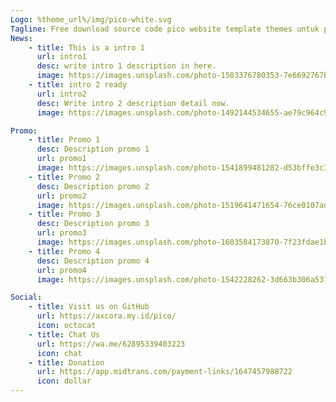 ```yaml
---
Logo: %theme_url%/img/pico-white.svg
Tagline: Free download source code pico website template themes untuk pembuatan website car services mu gratis.
News:
    - title: This is a intro 1
      url: intro1
      desc: write intro 1 description in here.
      image: https://images.unsplash.com/photo-1503376780353-7e6692767b70?ixlib=rb-4.0.3&ixid=M3wxMjA3fDB8MHxwaG90by1wYWdlfHx8fGVufDB8fHx8fA%3D%3D&auto=format&fit=crop&w=1470&q=80
    - title: intro 2 ready
      url: intro2
      desc: Write intro 2 description detail now.
      image: https://images.unsplash.com/photo-1492144534655-ae79c964c9d7?ixlib=rb-4.0.3&ixid=M3wxMjA3fDB8MHxwaG90by1wYWdlfHx8fGVufDB8fHx8fA%3D%3D&auto=format&fit=crop&w=1583&q=80

Promo:
    - title: Promo 1
      desc: Description promo 1
      url: promo1
      image: https://images.unsplash.com/photo-1541899481282-d53bffe3c35d?ixlib=rb-4.0.3&ixid=M3wxMjA3fDB8MHxwaG90by1wYWdlfHx8fGVufDB8fHx8fA%3D%3D&auto=format&fit=crop&w=1470&q=80
    - title: Promo 2
      desc: Description promo 2
      url: promo2
      image: https://images.unsplash.com/photo-1519641471654-76ce0107ad1b?ixlib=rb-4.0.3&ixid=M3wxMjA3fDB8MHxwaG90by1wYWdlfHx8fGVufDB8fHx8fA%3D%3D&auto=format&fit=crop&w=1471&q=80
    - title: Promo 3
      desc: Description promo 3
      url: promo3
      image: https://images.unsplash.com/photo-1603584173870-7f23fdae1b7a?ixlib=rb-4.0.3&ixid=M3wxMjA3fDB8MHxwaG90by1wYWdlfHx8fGVufDB8fHx8fA%3D%3D&auto=format&fit=crop&w=1469&q=80
    - title: Promo 4
      desc: Description promo 4
      url: promo4
      image: https://images.unsplash.com/photo-1542228262-3d663b306a53?ixlib=rb-4.0.3&ixid=M3wxMjA3fDB8MHxwaG90by1wYWdlfHx8fGVufDB8fHx8fA%3D%3D&auto=format&fit=crop&w=1471&q=80

Social:
    - title: Visit us on GitHub
      url: https://axcora.my.id/pico/
      icon: octocat
    - title: Chat Us
      url: https://wa.me/62895339403223
      icon: chat
    - title: Donation
      url: https://app.midtrans.com/payment-links/1647457988722
      icon: dollar
---
```

